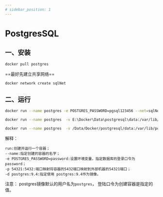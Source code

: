 ```yaml
---
# sidebar_position: 1
---
```

# PostgresSQL

## 一、安装

``` bash
docker pull postgres
```

==最好先建立共享网络==

``` bash
docker network create sqlNet
```

## 二、运行

``` bash
docker run --name postgres -e POSTGRES_PASSWORD=pgsql123456 --net=sqlNet --network-alias postgres -p 5506:5432 -d postgres

docker run --name postgres  -v E:\Docker\Data\postgresql\data:/var/lib/postgresql/data -e POSTGRES_PASSWORD=pgsql123456 -p 5506:5432 --net=sqlNet --network-alias postgres -d postgres

docker run --name postgres  -v /Data/Docker/postgresql/data:/var/lib/postgresql/data -e POSTGRES_PASSWORD=pgsql123456 -p 5506:5432 --net=sqlNet --network-alias postgres -d postgres
```

解释：

```text
run:创建并运行一个容器；
--name:指定创建的容器的名字；
-e POSTGRES_PASSWORD=password:设置环境变量，指定数据库的登录口令为 password；
-p 54321:5432:端口映射将容器的5432端口映射到外部机器的54321端口；
-d postgres:9.4:指定使用 postgres:9.4作为镜像。
```

注意：
postgres镜像默认的用户名为`postgres`， 登陆口令为创建容器是指定的值。
